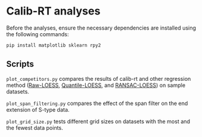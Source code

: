 # Calib-RT analyses

Before the analyses, ensure the necessary dependencies are installed using the following commands:

```bash
pip install matplotlib sklearn rpy2
```

## Scripts

`plot_competitors.py` compares the results of calib-rt and other regression method ([Raw-LOESS](https://www.statsmodels.org/stable/generated/statsmodels.nonparametric.smoothers_lowess.lowess.html#statsmodels.nonparametric.smoothers_lowess.lowess), [Quantile-LOESS](https://github.com/olrodrig/ALR), and [RANSAC-LOESS](https://scikit-learn.org/stable/modules/generated/sklearn.linear_model.RANSACRegressor.html)) on sample datasets.


`plot_span_filtering.py` compares the effect of the span filter on the end extension of S-type data.


`plot_grid_size.py` tests different grid sizes on datasets with the most and the fewest data points. 
